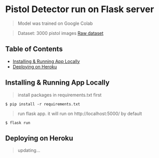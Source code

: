 
# Pistol Detector run on Flask server

> Model was trained on Google Colab

> Dataset: 3000 pistol images
> [Raw dataset](http://www.mediafire.com/file/pvfircmboaelkxc/Gun_data_labeled.zip/file)

## Table of Contents

- [Installing & Running App Locally](#installing--running-app-locally)
- [Deploying on Heroku](#deploying-on-heroku)

## Installing & Running App Locally

> install packages in requirements.txt first

```shell
$ pip install -r requirements.txt
```

> run flask app.
> it will run on http://localhost:5000/ by default

```shell
$ flask run
```

## Deploying on Heroku

> updating...
